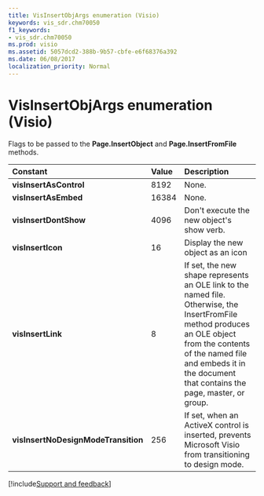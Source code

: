 ```yaml
---
title: VisInsertObjArgs enumeration (Visio)
keywords: vis_sdr.chm70050
f1_keywords:
- vis_sdr.chm70050
ms.prod: visio
ms.assetid: 5057dcd2-388b-9b57-cbfe-e6f68376a392
ms.date: 06/08/2017
localization_priority: Normal
---
```



# VisInsertObjArgs enumeration (Visio)

Flags to be passed to the  **Page.InsertObject** and **Page.InsertFromFile** methods.



|Constant|Value|Description|
|:-----|:-----|:-----|
| **visInsertAsControl**|8192|None.|
| **visInsertAsEmbed**|16384|None.|
| **visInsertDontShow**|4096|Don't execute the new object's show verb.|
| **visInsertIcon**|16|Display the new object as an icon|
| **visInsertLink**|8|If set, the new shape represents an OLE link to the named file. Otherwise, the InsertFromFile method produces an OLE object from the contents of the named file and embeds it in the document that contains the page, master, or group.|
| **visInsertNoDesignModeTransition**|256|If set, when an ActiveX control is inserted, prevents Microsoft Visio from transitioning to design mode. |

[!include[Support and feedback](~/includes/feedback-boilerplate.md)]